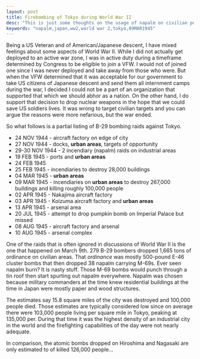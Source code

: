 ```yaml
---
layout: post
title: Firebombing of Tokyo during World War II
desc: "This is just some thoughts on the usage of napalm on civilian populations during World War II."
keywords: "napalm,japan,ww2,world war 2,tokyo,09MAR1945"
---
```


Being a US Veteran and of American/Japanese descent, I have mixed feelings about some aspects of World War II.  While I did not actually get deployed to an active war zone, I was in active duty during a timeframe determined by Congress to be eligible to join a VFW.  I would not of joined one since I was never deployed and take away from those who were.  But when the VFW determined that it was acceptable for our government to take US citizens of Japanese descent and send them all internment camps during the war, I decided I could not be a part of an organization that supported that which we should abhor as a nation.  On the other hand, I do support that decision to drop nuclear weapons in the hope that we could save US soldiers lives.  It was wrong to target civilian targets and you can argue the reasons were more nefarious, but the war ended.

So what follows is a partial listing of B-29 bombing raids against Tokyo.
* 24 NOV 1944 - aircraft factory on edge of city
* 27 NOV 1944 - docks, **urban areas**, targets of opportunity
* 29-30 NOV 1944 - 2 incendiary (napalm) raids on industrial areas
* 19 FEB 1945 - ports and **urban areas**
* 24 FEB 1945
* 25 FEB 1945 - incendiaries to destroy 28,000 buildings
* 04 MAR 1945 - **urban areas**
* 09 MAR 1945 - incendiaries on **urban areas** to destroy 267,000 buildings and killing roughly 100,000 people
* 02 APR 1945 - Nakajima aircraft factory
* 03 APR 1945 - Koizuma aircraft factory and **urban areas**
* 13 APR 1945 - arsenal area
* 20 JUL 1945 - attempt to drop pumpkin bomb on Imperial Palace but missed
* 08 AUG 1945 - aircraft factory and arsenal
* 10 AUG 1945 - arsenal complex

One of the raids that is often ignored in discussions of World War II is the one that happened on March 9th.  279 B-29 bombers dropped 1,665 tons of ordinance on civilian areas.  That *ordinance* was mostly 500-pound E-46 cluster bombs that then dropped 38 napalm carrying M-69s.  Ever seen napalm burn?  It is nasty stuff.  Those M-69 bombs would punch through a tin roof then start spurting out napalm everywhere.  Napalm was chosen because military commanders at the time knew residential buildings at the time in Japan were mostly paper and wood structures.

The estimates say 15.8 square miles of the city was destroyed and 100,000 people died.  Those estimates are typically considered low since on average there were 103,000 people living per square mile in Tokyo, peaking at 135,000 per.  During that time it was the highest density of an industrial city in the world and the firefighting capabilities of the day were not nearly adequate.

In comparison, the atomic bombs dropped on Hiroshima and Nagasaki are only estimated to of killed 126,000 people...
